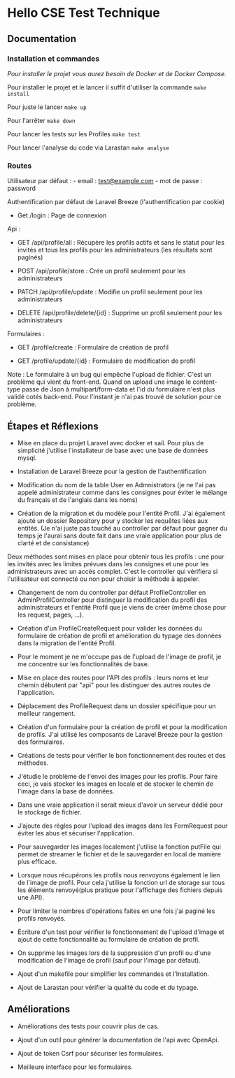 # Hello CSE Test Technique

## Documentation

### Installation et commandes

_Pour installer le projet vous aurez besoin de Docker et de Docker Compose._

Pour installer le projet et le lancer il suffit d'utiliser la commande `make install`

Pour juste le lancer `make up`

Pour l'arrêter `make down`

Pour lancer les tests sur les Profiles `make test`

Pour lancer l'analyse du code via Larastan `make analyse`

### Routes

Utilisateur par défaut : - email : test@example.com - mot de passe : password

Authentification par défaut de Laravel Breeze (l'authentification par cookie)

-   Get /login : Page de connexion

Api :

-   GET /api/profile/all : Récupère les profils actifs et sans le statut pour les invités et tous les profils pour les administrateurs (les résultats sont paginés)

-   POST /api/profile/store : Crée un profil seulement pour les administrateurs

-   PATCH /api/profile/update : Modifie un profil seulement pour les administrateurs

-   DELETE /api/profile/delete/{id} : Supprime un profil seulement pour les administrateurs

Formulaires :

-   GET /profile/create : Formulaire de création de profil

-   GET /profile/update/{id} : Formulaire de modification de profil

Note : Le formulaire à un bug qui empêche l'upload de fichier. C'est un problème qui vient du front-end. Quand on upload une image le content-type passe de Json à multipart/form-data et l'id du formulaire n'est plus validé cotés back-end. Pour l'instant je n'ai pas trouvé de solution pour ce problème.

## Étapes et Réflexions

-   Mise en place du projet Laravel avec docker et sail. Pour plus de simplicité j'utilise l'installateur de base avec une base de données mysql.

-   Installation de Laravel Breeze pour la gestion de l'authentification

-   Modification du nom de la table User en Admnistrators (je ne l'ai pas appelé administrateur comme dans les consignes pour éviter le mélange du français et de l'anglais dans les noms)

-   Création de la migration et du modèle pour l'entité Profil. J'ai également ajouté un dossier Repository pour y stocker les requêtes liées aux entités. (Je n'ai juste pas touché au controller par défaut pour gagner du temps je l'aurai sans doute fait dans une vraie application pour plus de clarté et de consistance)

Deux méthodes sont mises en place pour obtenir tous les profils : une pour les invités avec les limites prévues dans les consignes et une pour les administrateurs avec un accès complet. C'est le controller qui vérifiera si l'utilisateur est connecté ou non pour choisir la méthode à appeler.

-   Changement de nom du controller par défaut ProfileController en AdminProfilController pour distinguer la modification du profil des administrateurs et l'entité Profil que je viens de créer (même chose pour les request, pages, ...).

-   Création d'un ProfileCreateRequest pour valider les données du formulaire de création de profil et amélioration du typage des données dans la migration de l'entité Profil.

-   Pour le moment je ne m'occupe pas de l'upload de l'image de profil, je me concentre sur les fonctionnalités de base.

-   Mise en place des routes pour l'API des profils : leurs noms et leur chemin débutent par "api" pour les distinguer des autres routes de l'application.

-   Déplacement des ProfileRequest dans un dossier spécifique pour un meilleur rangement.

-   Création d'un formulaire pour la création de profil et pour la modification de profils. J'ai utilisé les composants de Laravel Breeze pour la gestion des formulaires.

-   Créations de tests pour vérifier le bon fonctionnement des routes et des méthodes.

-   J'étudie le problème de l'envoi des images pour les profils. Pour faire ceci, je vais stocker les images en locale et de stocker le chemin de l'image dans la base de données.

-   Dans une vraie application il serait mieux d'avoir un serveur dédié pour le stockage de fichier.

-   J’ajoute des règles pour l'upload des images dans les FormRequest pour éviter les abus et sécuriser l'application.

-   Pour sauvegarder les images localement j'utilise la fonction putFile qui permet de streamer le fichier et de le sauvegarder en local de manière plus efficace.

-   Lorsque nous récupérons les profils nous renvoyons également le lien de l'image de profil. Pour cela j'utilise la fonction url de storage sur tous les éléments renvoyé(plus pratique pour l'affichage des fichiers depuis une API).

-   Pour limiter le nombres d'opérations faites en une fois j'ai paginé les profils renvoyés.

-   Écriture d'un test pour vérifier le fonctionnement de l'upload d'image et ajout de cette fonctionnalité au formulaire de création de profil.

-   On supprime les images lors de la suppression d'un profil ou d'une modification de l'image de profil (sauf pour l'image par défaut).

-   Ajout d'un makefile pour simplifier les commandes et l'Installation.

-   Ajout de Larastan pour vérifier la qualité du code et du typage.

## Améliorations

-   Améliorations des tests pour couvrir plus de cas.

-   Ajout d'un outil pour générer la documentation de l'api avec OpenApi.

-   Ajout de token Csrf pour sécuriser les formulaires.

-   Meilleure interface pour les formulaires.
